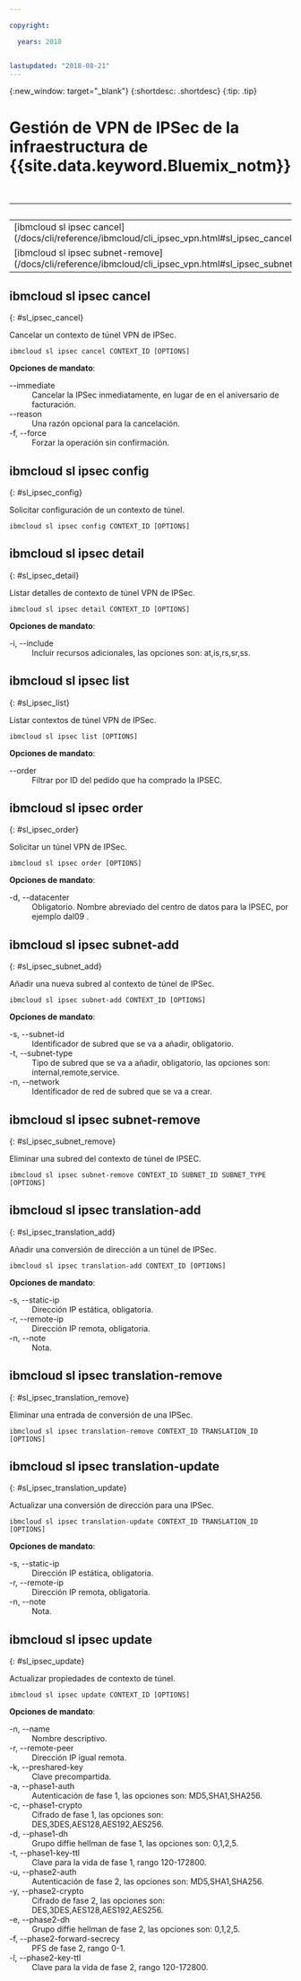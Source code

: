```yaml
---

copyright:

  years: 2018


lastupdated: "2018-08-21"
---
```


{:new_window: target="_blank"}
{:shortdesc: .shortdesc}
{:tip: .tip}

# Gestión de VPN de IPSec de la infraestructura de {{site.data.keyword.Bluemix_notm}}

<table summary="Mandatos de infraestructura generales de {{site.data.keyword.Bluemix_notm}} ordenados alfabéticamente que tienen enlaces que le proporcionan más información del mandato">

<caption>Tabla 1. Mandatos VPN de IPSec de la infraestructura de {{site.data.keyword.Bluemix_notm}}</caption>
 <thead>
 <th colspan="6">Mandatos VPN de IPSec de la infraestructura de {{site.data.keyword.Bluemix_notm}}</th>
 </thead>
 <tbody>
 <tr>
 <td>[ibmcloud sl ipsec cancel](/docs/cli/reference/ibmcloud/cli_ipsec_vpn.html#sl_ipsec_cancel)</td>
 <td>[ibmcloud sl ipsec config](/docs/cli/reference/ibmcloud/cli_ipsec_vpn.html#sl_ipsec_config)</td>
 <td>[ibmcloud sl ipsec detail](/docs/cli/reference/ibmcloud/cli_ipsec_vpn.html#sl_ipsec_detail)</td>
 <td>[ibmcloud sl ipsec list](/docs/cli/reference/ibmcloud/cli_ipsec_vpn.html#sl_ipsec_list)</td>
 <td>[ibmcloud sl ipsec order](/docs/cli/reference/ibmcloud/cli_ipsec_vpn.html#sl_ipsec_order)</td>
 <td>[ibmcloud sl ipsec subnet-add](/docs/cli/reference/ibmcloud/cli_ipsec_vpn.html#sl_ipsec_subnet_add)</td>
 </tr>
 <tr>
 <td>[ibmcloud sl ipsec subnet-remove](/docs/cli/reference/ibmcloud/cli_ipsec_vpn.html#sl_ipsec_subnet_remove)</td>
 <td>[ibmcloud sl ipsec translation-add](/docs/cli/reference/ibmcloud/cli_ipsec_vpn.html#sl_ipsec_translation_add)</td>
 <td>[ibmcloud sl ipsec translation-remove](/docs/cli/reference/ibmcloud/cli_ipsec_vpn.html#sl_ipsec_translation_remove)</td>
 <td>[ibmcloud sl ipsec translation-update](/docs/cli/reference/ibmcloud/cli_ipsec_vpn.html#sl_ipsec_translation_update)</td>
 <td>[ibmcloud sl ipsec update](/docs/cli/reference/ibmcloud/cli_ipsec_vpn.html#sl_ipsec_update)</td>
 </tr>
   </tbody>
 </table>

 ## ibmcloud sl ipsec cancel
{: #sl_ipsec_cancel}

Cancelar un contexto de túnel VPN de IPSec.
```
ibmcloud sl ipsec cancel CONTEXT_ID [OPTIONS]
```

<strong>Opciones de mandato</strong>:
<dl>
<dt>--immediate</dt>
<dd>Cancelar la IPSec inmediatamente, en lugar de en el aniversario de facturación.</dd>
<dt>--reason</dt>
<dd>Una razón opcional para la cancelación.</dd>
<dt>-f, --force</dt>
<dd>Forzar la operación sin confirmación.</dd>
</dl>

## ibmcloud sl ipsec config
{: #sl_ipsec_config}

Solicitar configuración de un contexto de túnel.
```
ibmcloud sl ipsec config CONTEXT_ID [OPTIONS]
```

## ibmcloud sl ipsec detail
{: #sl_ipsec_detail}

Listar detalles de contexto de túnel VPN de IPSec.
```
ibmcloud sl ipsec detail CONTEXT_ID [OPTIONS]
```

<strong>Opciones de mandato</strong>:
<dl>
<dt>-i, --include</dt>
<dd>Incluir recursos adicionales, las opciones son: at,is,rs,sr,ss.</dd>
</dl>

## ibmcloud sl ipsec list
{: #sl_ipsec_list}

Listar contextos de túnel VPN de IPSec.
```
ibmcloud sl ipsec list [OPTIONS]
```

<strong>Opciones de mandato</strong>:
<dl>
<dt>--order</dt>
<dd>Filtrar por ID del pedido que ha comprado la IPSEC.</dd>
</dl>

## ibmcloud sl ipsec order
{: #sl_ipsec_order}

Solicitar un túnel VPN de IPSec.
```
ibmcloud sl ipsec order [OPTIONS]
```

<strong>Opciones de mandato</strong>:
<dl>
<dt>-d, --datacenter</dt>
<dd>Obligatorio. Nombre abreviado del centro de datos para la IPSEC, por ejemplo dal09 .</dd>
</dl>

## ibmcloud sl ipsec subnet-add
{: #sl_ipsec_subnet_add}

Añadir una nueva subred al contexto de túnel de IPSec.
```
ibmcloud sl ipsec subnet-add CONTEXT_ID [OPTIONS]
```

<strong>Opciones de mandato</strong>:
<dl>
<dt>-s, --subnet-id</dt>
<dd>Identificador de subred que se va a añadir, obligatorio.</dd>
<dt>-t, --subnet-type</dt>
<dd>Tipo de subred que se va a añadir, obligatorio, las opciones son: internal,remote,service.</dd>
<dt>-n, --network</dt>
<dd>Identificador de red de subred que se va a crear.</dd>
</dl>

## ibmcloud sl ipsec subnet-remove
{: #sl_ipsec_subnet_remove}

Eliminar una subred del contexto de túnel de IPSEC.
```
ibmcloud sl ipsec subnet-remove CONTEXT_ID SUBNET_ID SUBNET_TYPE [OPTIONS]
```

## ibmcloud sl ipsec translation-add
{: #sl_ipsec_translation_add}

Añadir una conversión de dirección a un túnel de IPSec.
```
ibmcloud sl ipsec translation-add CONTEXT_ID [OPTIONS]
```

<strong>Opciones de mandato</strong>:
<dl>
<dt>-s, --static-ip</dt>
<dd>Dirección IP estática, obligatoria.</dd>
<dt>-r, --remote-ip</dt>
<dd>Dirección IP remota, obligatoria.</dd>
<dt>-n, --note</dt>
<dd>Nota.</dd>
</dl>

## ibmcloud sl ipsec translation-remove
{: #sl_ipsec_translation_remove}

Eliminar una entrada de conversión de una IPSec.
```
ibmcloud sl ipsec translation-remove CONTEXT_ID TRANSLATION_ID [OPTIONS]
```

## ibmcloud sl ipsec translation-update
{: #sl_ipsec_translation_update}

Actualizar una conversión de dirección para una IPSec.
```
ibmcloud sl ipsec translation-update CONTEXT_ID TRANSLATION_ID [OPTIONS]
```

<strong>Opciones de mandato</strong>:
<dl>
<dt>-s, --static-ip</dt>
<dd>Dirección IP estática, obligatoria.</dd>
<dt>-r, --remote-ip</dt>
<dd>Dirección IP remota, obligatoria.</dd>
<dt>-n, --note</dt>
<dd>Nota.</dd>
</dl>

## ibmcloud sl ipsec update
{: #sl_ipsec_update}

Actualizar propiedades de contexto de túnel.
```
ibmcloud sl ipsec update CONTEXT_ID [OPTIONS]
```

<strong>Opciones de mandato</strong>:
<dl>
<dt>-n, --name</dt>
<dd>Nombre descriptivo.</dd>
<dt>-r, --remote-peer</dt>
<dd>Dirección IP igual remota.</dd>
<dt>-k, --preshared-key</dt>
<dd>Clave precompartida.</dd>
<dt>-a, --phase1-auth</dt>
<dd>Autenticación de fase 1, las opciones son: MD5,SHA1,SHA256.</dd>
<dt>-c, --phase1-crypto</dt>
<dd>Cifrado de fase 1, las opciones son: DES,3DES,AES128,AES192,AES256.</dd>
<dt>-d, --phase1-dh</dt>
<dd>Grupo diffie hellman de fase 1, las opciones son: 0,1,2,5.</dd>
<dt>-t, --phase1-key-ttl</dt>
<dd>Clave para la vida de fase 1, rango 120-172800.</dd>
<dt>-u, --phase2-auth</dt>
<dd>Autenticación de fase 2, las opciones son: MD5,SHA1,SHA256.</dd>
<dt>-y, --phase2-crypto</dt>
<dd>Cifrado de fase 2, las opciones son: DES,3DES,AES128,AES192,AES256.</dd>
<dt>-e, --phase2-dh</dt>
<dd>Grupo diffie hellman de fase 2, las opciones son: 0,1,2,5.</dd>
<dt>-f, --phase2-forward-secrecy</dt>
<dd>PFS de fase 2, rango 0-1.</dd>
<dt>-l, --phase2-key-ttl</dt>
<dd>Clave para la vida de fase 2, rango 120-172800.</dd>
</dl>
